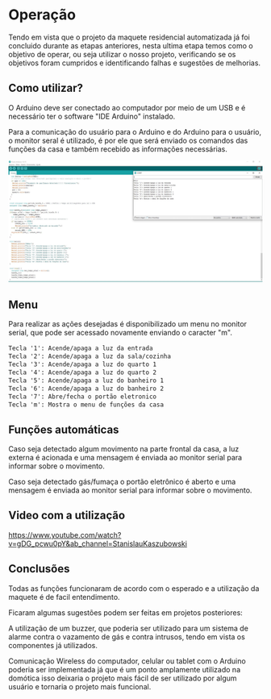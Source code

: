 # Operação

Tendo em vista que o projeto da maquete residencial automatizada já foi concluido durante as etapas anteriores, nesta ultima etapa temos como o objetivo de operar, ou seja utilizar o nosso projeto, verificando se os objetivos foram cumpridos e identificando falhas e sugestões de melhorias.

## Como utilizar?

O Arduino deve ser conectado ao computador por meio de um USB e é necessário ter o software "IDE Arduino" instalado. 

Para a comunicação do usuário para o Arduino e do Arduino para o usuário, o monitor seral é utilizado, é por ele que será enviado os comandos das funções da casa e também recebido as informações necessárias.

![](./imagens/Monitor%20Serial.JPG)

## Menu
Para realizar as ações desejadas é disponibilizado um menu no monitor serial, que pode ser acessado novamente enviando o caracter "m".
~~~
Tecla '1': Acende/apaga a luz da entrada
Tecla '2': Acende/apaga a luz da sala/cozinha
Tecla '3': Acende/apaga a luz do quarto 1
Tecla '4': Acende/apaga a luz do quarto 2
Tecla '5': Acende/apaga a luz do banheiro 1
Tecla '6': Acende/apaga a luz do banheiro 2
Tecla '7': Abre/fecha o portão eletronico
Tecla 'm': Mostra o menu de funções da casa
~~~

## Funções automáticas

Caso seja detectado algum movimento na parte frontal da casa, a luz externa é acionada e uma mensagem é enviada ao monitor serial para informar sobre o movimento.

Caso seja detectado gás/fumaça o portão eletrônico é aberto e uma mensagem é enviada ao monitor serial para informar sobre o movimento.
## Video com a utilização
https://www.youtube.com/watch?v=gDG_pcwu0pY&ab_channel=StanislauKaszubowski
## Conclusões

Todas as funções funcionaram de acordo com o esperado e a utilização da maquete é de facil entendimento.

Ficaram algumas sugestões podem ser feitas em projetos posteriores: 

A utilização de um buzzer, que poderia ser utilizado para um sistema de alarme contra o vazamento de gás e contra intrusos, tendo em vista os componentes já utilizados.

Comunicação Wireless do computador, celular ou tablet com o Arduino poderia ser implementada já que é um ponto amplamente utilizado na domótica isso deixaria o projeto mais fácil de ser utilizado por algum usuário e tornaria o projeto mais funcional.

